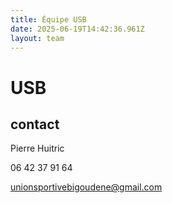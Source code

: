 ```yaml
---
title: Équipe USB
date: 2025-06-19T14:42:36.961Z
layout: team
---
```


# USB



## contact 

Pierre Huitric 

06 42 37 91 64

unionsportivebigoudene@gmail.com

